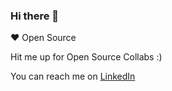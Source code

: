 ### Hi there 👋

:heart: Open Source

Hit me up for Open Source Collabs :)

You can reach me on [LinkedIn](https://www.linkedin.com/in/zlatin-stanimirov/)


<!--
**stanimirovv/stanimirovv** is a ✨ _special_ ✨ repository because its `README.md` (this file) appears on your GitHub profile.

Here are some ideas to get you started:

- 🔭 I’m currently working on ...
- 🌱 I’m currently learning ...
- 👯 I’m looking to collaborate on ...
- 🤔 I’m looking for help with ...
- 💬 Ask me about ...
- 📫 How to reach me: ...
- 😄 Pronouns: ...
- ⚡ Fun fact: ...
-->
